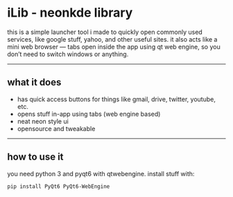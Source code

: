 # iLib - neonkde library

this is a simple launcher tool i made to quickly open commonly used services, like google stuff, yahoo, and other useful sites. it also acts like a mini web browser — tabs open inside the app using qt web engine, so you don’t need to switch windows or anything.

---

## what it does

- has quick access buttons for things like gmail, drive, twitter, youtube, etc.
- opens stuff in-app using tabs (web engine based)
- neat neon style ui
- opensource and tweakable

---

## how to use it

you need python 3 and pyqt6 with qtwebengine. install stuff with:
```bash
pip install PyQt6 PyQt6-WebEngine
```
